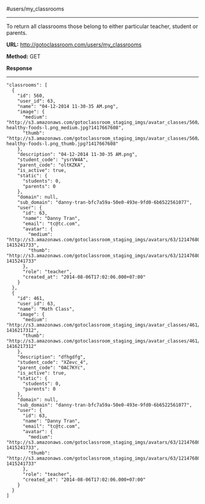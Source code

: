 #users/my_classrooms

----------
To return all classrooms those belong to either particular teacher, student or parents.

**URL:** http://gotoclassroom.com/users/my_classrooms

**Method:**  GET


**Response**

---------

    "classrooms": [
      {
        "id": 560,
        "user_id": 63,
        "name": "04-12-2014 11-30-35 AM.png",
        "image": {
          "medium": "http://s3.amazonaws.com/gotoclassroom_staging_imgs/avatar_classes/560/0911w-healthy-foods-l.png_medium.jpg?1417667608",
          "thumb": "http://s3.amazonaws.com/gotoclassroom_staging_imgs/avatar_classes/560/0911w-healthy-foods-l.png_thumb.jpg?1417667608"
        },
        "description": "04-12-2014 11-30-35 AM.png",
        "student_code": "ysrVW4A",
        "parent_code": "oltKZKA",
        "is_active": true,
        "static": {
          "students": 0,
          "parents": 0
        },
        "domain": null,
        "sub_domain": "danny-tran-bfc7a59a-50e0-493e-9fd0-6b6522561077",
        "user": {
          "id": 63,
          "name": "Danny Tran",
          "email": "tc@tc.com",
          "avatar": {
            "medium": "http://s3.amazonaws.com/gotoclassroom_staging_imgs/avatars/63/1214768089222_medium.jpg?1415241733",
            "thumb": "http://s3.amazonaws.com/gotoclassroom_staging_imgs/avatars/63/1214768089222_thumb.jpg?1415241733"
          },
          "role": "teacher",
          "created_at": "2014-08-06T17:02:06.000+07:00"
        }
      },
      {
        "id": 461,
        "user_id": 63,
        "name": "Math Class",
        "image": {
          "medium": "http://s3.amazonaws.com/gotoclassroom_staging_imgs/avatar_classes/461/1_200906270537473ilO8_medium.jpg?1416217312",
          "thumb": "http://s3.amazonaws.com/gotoclassroom_staging_imgs/avatar_classes/461/1_200906270537473ilO8_thumb.jpg?1416217312"
        },
        "description": "dfhgdfg",
        "student_code": "XZevc_4",
        "parent_code": "0AC7KYc",
        "is_active": true,
        "static": {
          "students": 0,
          "parents": 0
        },
        "domain": null,
        "sub_domain": "danny-tran-bfc7a59a-50e0-493e-9fd0-6b6522561077",
        "user": {
          "id": 63,
          "name": "Danny Tran",
          "email": "tc@tc.com",
          "avatar": {
            "medium": "http://s3.amazonaws.com/gotoclassroom_staging_imgs/avatars/63/1214768089222_medium.jpg?1415241733",
            "thumb": "http://s3.amazonaws.com/gotoclassroom_staging_imgs/avatars/63/1214768089222_thumb.jpg?1415241733"
          },
          "role": "teacher",
          "created_at": "2014-08-06T17:02:06.000+07:00"
        }
      }
    ]